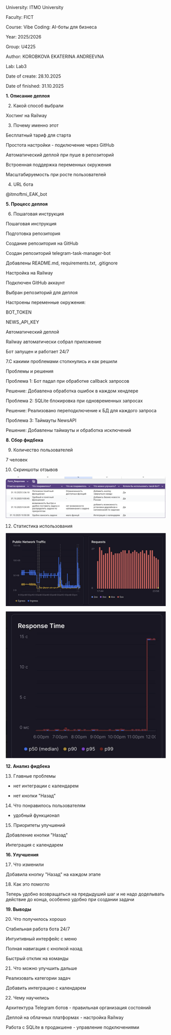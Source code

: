University: ITMO University

Faculty: FICT

Course: Vibe Coding: AI-боты для бизнеса

Year: 2025/2026

Group: U4225

Author: KOROBKOVA EKATERINA ANDREEVNA

Lab: Lab3

Date of create: 28.10.2025

Date of finished: 31.10.2025


**1. Описание деплоя**

2. Какой способ выбрали
   
Хостинг на Railway

3. Почему именно этот

Бесплатный тариф для старта

Простота настройки - подключение через GitHub

Автоматический деплой при пуше в репозиторий

Встроенная поддержка переменных окружения

Масштабируемость при росте пользователей

4. URL бота

@itmoftmi_EAK_bot

**5. Процесс деплоя**

6. Пошаговая инструкция
   
Пошаговая инструкция

Подготовка репозитория

Создание репозитория на GitHub

Создан репозиторий telegram-task-manager-bot

Добавлены README.md, requirements.txt, .gitignore

Настройка на Railway

Подключен GitHub аккаунт

Выбран репозиторий для деплоя

Настроены переменные окружения:

BOT_TOKEN

NEWS_API_KEY

Автоматический деплой

Railway автоматически собрал приложение

Бот запущен и работает 24/7

7.С какими проблемами столкнулись и как решили

Проблемы и решения

Проблема 1: Бот падал при обработке callback запросов

Решение: Добавлена обработка ошибок в каждом хендлере

Проблема 2: SQLite блокировка при одновременных запросах

Решение: Реализовано переподключение к БД для каждого запроса

Проблема 3: Таймауты NewsAPI

Решение: Добавлены таймауты и обработка исключений

**8. Сбор фидбека**

9. Количество пользователей

7 человек

10. Скриншоты отзывов

![alt text](screenshots/1.png)


12. Статистика использования

![alt text](screenshots/2.png)

![alt text](screenshots/3.png)

**12. Анализ фидбека**

13. Главные проблемы
    
- нет интеграции с календарем
  
- нет кнопки "Назад"

14. Что понравилось пользователям
    
- удобный функционал

15. Приоритеты улучшений
    
Добавление кнопки "Назад"
   
Интеграция с календарем

**16. Улучшения**

17. Что изменили

Добавила кнопку "Назад" на каждом этапе

18. Как это помогло

Теперь удобно возвращаться на предыдуший шаг и не надо доделывать действие до конца, особенно удобно при создании задачи

**19. Выводы**

20. Что получилось хорошо

Стабильная работа бота 24/7

Интуитивный интерфейс с меню

Полная навигация с кнопкой назад

Быстрый отклик на команды

21. Что можно улучшить дальше

Реализовать категории задач

Добавить интеграцию с календарем

22. Чему научились

Архитектура Telegram ботов - правильная организация состояний

Деплой на облачных платформах - настройка Railway

Работа с SQLite в продакшене - управление подключениями
